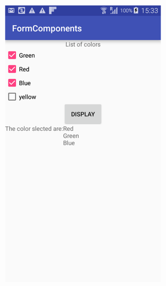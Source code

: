 ![alt text](https://github.com/codesqills/Android_basics/blob/master/FormComponents/Screenshot_2017-08-07-15-33-09.png)
